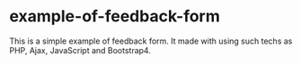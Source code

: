 # example-of-feedback-form
This is a simple example of feedback form. It made with using such techs as PHP, Ajax, JavaScript and Bootstrap4.

